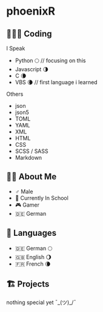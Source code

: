 phoenixR
========

🧑🏽‍💻 Coding
---------

I Speak
* Python 🌕 // focusing on this
* Javascript 🌗
* C 🌘
* VBS 🌘 // first language i learned

Others
* json
* json5
* TOML
* YAML
* XML
* HTML
* CSS
* SCSS / SASS
* Markdown


🙋🏽 About Me
-----------

* ♂️ Male
* 🎒 Currently In School
* 🎮 Gamer
* 🇩🇪 German


💬 Languages
------------

* 🇩🇪 German 🌕
* 🇬🇧 English 🌖
* 🇫🇷 French 🌘


## 🏗️ Projects

nothing special yet ¯\_(ツ)_/¯
